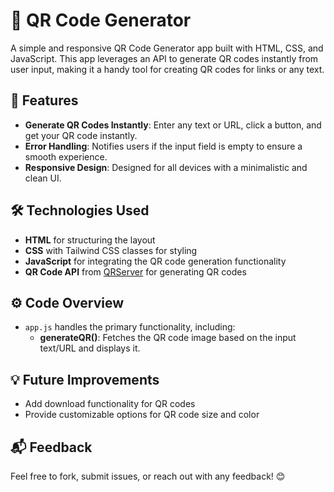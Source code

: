 # 🚀 QR Code Generator

A simple and responsive QR Code Generator app built with HTML, CSS, and JavaScript.
This app leverages an API to generate QR codes instantly from user input, making it a handy tool for creating QR codes for links or any text.

## 📌 Features

- **Generate QR Codes Instantly**: Enter any text or URL, click a button, and get your QR code instantly.
- **Error Handling**: Notifies users if the input field is empty to ensure a smooth experience.
- **Responsive Design**: Designed for all devices with a minimalistic and clean UI.

## 🛠️ Technologies Used

- **HTML** for structuring the layout
- **CSS** with Tailwind CSS classes for styling
- **JavaScript** for integrating the QR code generation functionality
- **QR Code API** from [QRServer](https://goqr.me/api/) for generating QR codes

## ⚙️ Code Overview

- `app.js` handles the primary functionality, including:
  - **generateQR()**: Fetches the QR code image based on the input text/URL and displays it.


## 💡 Future Improvements

- Add download functionality for QR codes
- Provide customizable options for QR code size and color

## 📬 Feedback

Feel free to fork, submit issues, or reach out with any feedback! 😊
